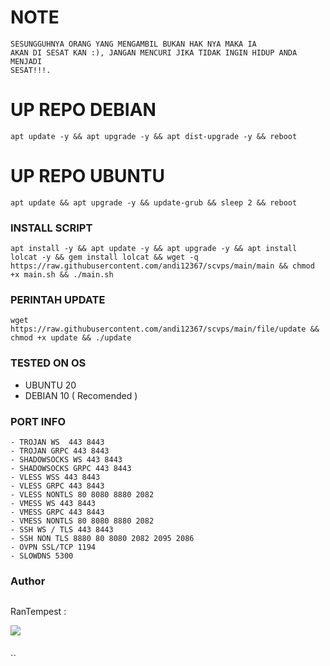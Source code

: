 # NOTE
<code><pre>SESUNGGUHNYA ORANG YANG MENGAMBIL BUKAN HAK NYA MAKA IA AKAN DI SESAT KAN :), JANGAN MENCURI JIKA TIDAK INGIN HIDUP ANDA MENJADI SESAT!!!.</code></pre>
# UP REPO DEBIAN
<pre><code>apt update -y && apt upgrade -y && apt dist-upgrade -y && reboot</code></pre>
# UP REPO UBUNTU
<pre><code>apt update && apt upgrade -y && update-grub && sleep 2 && reboot</pre></code>

### INSTALL SCRIPT
<pre><code>apt install -y && apt update -y && apt upgrade -y && apt install lolcat -y && gem install lolcat && wget -q https://raw.githubusercontent.com/andi12367/scvps/main/main && chmod +x main.sh && ./main.sh
</code></pre>

### PERINTAH UPDATE
<pre><code>wget https://raw.githubusercontent.com/andi12367/scvps/main/file/update && chmod +x update && ./update</code></pre>

### TESTED ON OS
- UBUNTU 20
- DEBIAN 10 ( Recomended )

### PORT INFO
```
- TROJAN WS  443 8443
- TROJAN GRPC 443 8443
- SHADOWSOCKS WS 443 8443
- SHADOWSOCKS GRPC 443 8443
- VLESS WSS 443 8443
- VLESS GRPC 443 8443
- VLESS NONTLS 80 8080 8880 2082
- VMESS WS 443 8443
- VMESS GRPC 443 8443
- VMESS NONTLS 80 8080 8880 2082
- SSH WS / TLS 443 8443
- SSH NON TLS 8880 80 8080 2082 2095 2086
- OVPN SSL/TCP 1194
- SLOWDNS 5300
```
### Author
```
```
RanTempest :

<a href="https://t.me/RanTempest" target=”_blank”><img src="https://img.shields.io/static/v1?style=for-the-badge&logo=Telegram&label=Telegram&message=Click%20Here&color=blue"></a><br>
```
```
``
